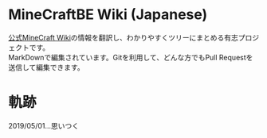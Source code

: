 # MineCraftBE Wiki (Japanese)
[公式MineCraft Wiki](https://minecraft.gamepedia.com/Minecraft_Wiki)の情報を翻訳し、わかりやすくツリーにまとめる有志プロジェクトです。  
MarkDownで編集されています。Gitを利用して、どんな方でもPull Requestを送信して編集できます。  

# 軌跡
2019/05/01...思いつく
